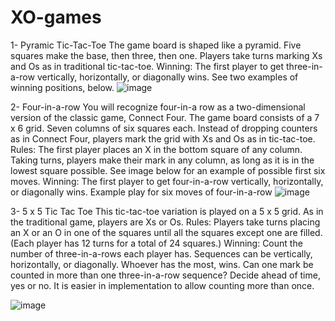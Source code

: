 # XO-games
1- Pyramic Tic-Tac-Toe
The game board is shaped like a pyramid. Five squares make the base, then three, then one. Players take turns marking Xs and Os as in traditional tic-tac-toe.
Winning: The first player to get three-in-a-row vertically, horizontally, or diagonally wins.
See two examples of winning positions, below.
![image](https://github.com/mr-70da/XO-games/assets/114266893/a838bd6a-0d2a-4505-a89f-6442f352f5e8)

 
2- Four-in-a-row
You will recognize four-in-a row as a two-dimensional version of the classic game, Connect Four. The game board consists of a 7 x 6 grid. Seven columns of six squares each. Instead of dropping counters as in Connect Four, players mark the grid with Xs and Os as in tic-tac-toe.
Rules: The first player places an X in the bottom square of any column. Taking turns, players make their mark in any column, as long as it is in the lowest square possible. See image below for an example of possible first six moves.
Winning: The first player to get four-in-a-row vertically, horizontally, or diagonally wins.
Example play for six moves of four-in-a-row
![image](https://github.com/mr-70da/XO-games/assets/114266893/81ae894a-565c-486e-9188-876ee00ba747)

3- 5 x 5 Tic Tac Toe 
This tic-tac-toe variation is played on a 5 x 5 grid. As in the traditional game, players are Xs or Os.
Rules: Players take turns placing an X or an O in one of the squares until all the squares except one are filled. (Each player has 12 turns for a total of 24 squares.) 
Winning: Count the number of three-in-a-rows each player has. Sequences can be vertically, horizontally, or diagonally. Whoever has the most, wins. Can one mark be counted in more than one three-in-a-row sequence? Decide ahead of time, yes or no. It is easier in implementation to allow counting more than once. 


![image](https://github.com/mr-70da/XO-games/assets/114266893/7a61436f-080e-4e64-b628-3c6f44f15294)

